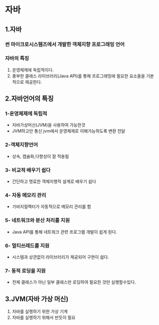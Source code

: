 자바
=======
1.자바
-----
### 썬 마이크로시스템즈에서 개발한 객체지향 프로그래밍 언어

### 자바의 특징
1. 운영체제에 독립적이다.
2. 풍부한 클래스 라이브러리(Java API)를 통해 프로그래밍에 필요한 요소들을 기본적으로 제공한다.


2.자바언어의 특징
-----
### 1-운영체제에 독립적
* 자바가상머신(JVM)을 사용하여 가능한것
* JVM하고만 통신 jvm에서 운영체제로 이해가능하도록 변환 전달
	
### 2-객체지향언어
* 상속, 캡슐화,다향성이 잘 적용됨 
	 
### 3- 비교적 배우기 쉽다
* 간단하고 명료한 객체지행적 설계로 배우기 쉽다

### 4- 자동 메모리 관리
* 가비지컬랙터가 자동적으로 메모리 관리를 함
	
### 5- 네트워크와 분산 처리를 지원
* Java API를 통해 네트워크 관련 프로그램 개발이 쉽게 된다.		

### 6- 멀티쓰레드를 지원
* 시스템과 상관없이 라이브러리가 제공되어 구현이 쉽다.	
	
### 7- 동적 로딩을 지원 
* 전체 클래스가 아닌 일부 클래스만 로딩하여 필요한 것만 실행할수있다.
  
3.JVM(자바 가상 머신)
-----
1. 자바를 실행하기 위한 가상 기계
2. 자바를 실행하기 위해서 반듯이 필요
	
